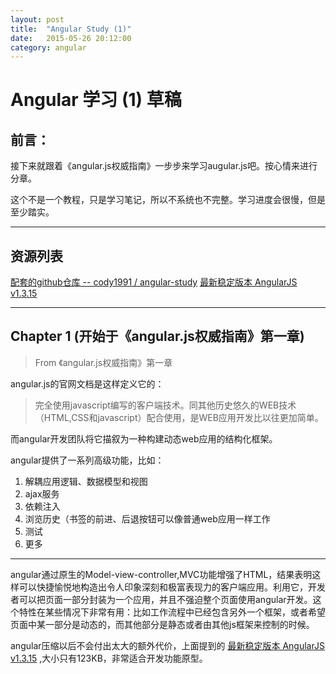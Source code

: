 ```yaml
---
layout: post
title:  "Angular Study (1)"
date:   2015-05-26 20:12:00
category: angular
---
```


Angular 学习 (1) 草稿
=====================

前言：
---

接下来就跟着《angular.js权威指南》一步步来学习augular.js吧。按心情来进行分章。

这个不是一个教程，只是学习笔记，所以不系统也不完整。学习进度会很慢，但是至少踏实。

***

资源列表
---
[配套的github仓库 -- cody1991 / angular-study](https://github.com/cody1991/angular-study)
[最新稳定版本 AngularJS v1.3.15](http://cody1991.github.io/angular-study/lib/angular.min.js)

*** 

Chapter 1 (开始于《angular.js权威指南》第一章)
---

> From 《angular.js权威指南》第一章

angular.js的官网文档是这样定义它的：

>完全使用javascript编写的客户端技术。同其他历史悠久的WEB技术（HTML,CSS和javascript）配合使用，是WEB应用开发比以往更加简单。

而angular开发团队将它描叙为一种构建动态web应用的结构化框架。

angular提供了一系列高级功能，比如：

1. 解耦应用逻辑、数据模型和视图
2. ajax服务
3. 依赖注入
4. 浏览历史（书签的前进、后退按钮可以像普通web应用一样工作
5. 测试
6. 更多

*** 

angular通过原生的Model-view-controller,MVC功能增强了HTML，结果表明这样可以快捷愉悦地构造出令人印象深刻和极富表现力的客户端应用。利用它，开发者可以把页面一部分封装为一个应用，并且不强迫整个页面使用angular开发。这个特性在某些情况下非常有用：比如工作流程中已经包含另外一个框架，或者希望页面中某一部分是动态的，而其他部分是静态或者由其他js框架来控制的时候。

angular压缩以后不会付出太大的额外代价，上面提到的 [最新稳定版本 AngularJS v1.3.15](http://cody1991.github.io/angular-study/lib/angular.min.js) ,大小只有123KB，非常适合开发功能原型。



